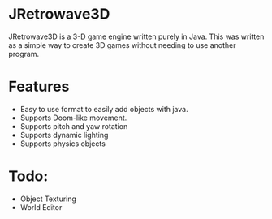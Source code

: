 # JRetrowave3D
JRetrowave3D is a 3-D game engine written purely in Java. This was written as a simple way to create 3D games without needing to use another program.

# Features
* Easy to use format to easily add objects with java.
* Supports Doom-like movement. 
* Supports pitch and yaw rotation
* Supports dynamic lighting
* Supports physics objects

# Todo:
* Object Texturing
* World Editor
